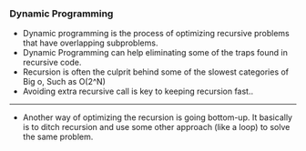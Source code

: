 ### Dynamic Programming
- Dynamic programming is the process of optimizing recursive problems that have overlapping subproblems.
- Dynamic Programming can help eliminating some of the traps found in recursive code.
- Recursion is often the culprit behind some of the slowest categories of Big o, Such as O(2^N)
- Avoiding extra recursive call is key to keeping recursion fast..

---
- Another way of optimizing the recursion is going bottom-up. It basically is to ditch recursion and use some other approach (like a loop) to solve the same problem.